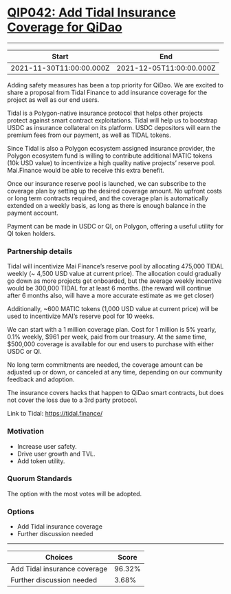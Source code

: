 
# [QIP042: Add Tidal Insurance Coverage for QiDao](https://snapshot.org/#/qidao.eth/proposal/0x1730ab852dcd4b0a59defd04f9a47eee5a28f8d476a8cce2a2250a59349e4695)

---
| Start | End |
| --- | --- |
| 2021-11-30T11:00:00.000Z | 2021-12-05T11:00:00.000Z |


Adding safety measures has been a top priority for QiDao. We are excited to share a proposal from Tidal Finance to add insurance coverage for the project as well as our end users.

Tidal is a Polygon-native insurance protocol that helps other projects protect against smart contract exploitations. Tidal will help us to bootstrap USDC as insurance collateral on its platform. USDC depositors will earn the premium fees from our payment, as well as TIDAL tokens.

Since Tidal is also a Polygon ecosystem assigned insurance provider, the Polygon ecosystem fund is willing to contribute additional MATIC tokens (10k USD value) to incentivize a high quality native projects’ reserve pool. Mai.Finance would be able to receive this extra benefit.

Once our insurance reserve pool is launched, we can subscribe to the coverage plan by setting up the desired coverage amount. No upfront costs or long term contracts required, and the coverage plan is automatically extended on a weekly basis, as long as there is enough balance in the payment account.

Payment can be made in USDC or QI, on Polygon, offering a useful utility for QI token holders. 

### Partnership details

Tidal will incentivize Mai Finance’s reserve pool by allocating 475,000 TIDAL weekly (~ 4,500 USD value at current price). The allocation could gradually go down as more projects get onboarded, but the average weekly incentive would be 300,000 TIDAL for at least 6 months. (the reward will continue after 6 months also, will have a more accurate estimate as we get closer)

Additionally, ~600 MATIC tokens (1,000 USD value at current price) will be used to incentivize MAI’s reserve pool for 10 weeks.

We can start with a 1 million coverage plan. Cost for 1 million is 5% yearly, 0.1% weekly, $961 per week, paid from our treasury. At the same time, $500,000 coverage is available for our end users to purchase with either USDC or QI.

No long term commitments are needed, the coverage amount can be adjusted up or down, or canceled at any time, depending on our community feedback and adoption.

The insurance covers hacks that happen to QiDao smart contracts, but does not cover the loss due to a 3rd party protocol.

Link to Tidal: https://tidal.finance/

### Motivation

* Increase user safety.
* Drive user growth and TVL.
* Add token utility.

### Quorum Standards

The option with the most votes will be adopted.

### Options

* Add Tidal insurance coverage
* Further discussion needed

---
| Choices | Score |
| --- | --- |
| Add Tidal insurance coverage | 96.32% |
| Further discussion needed | 3.68% |

